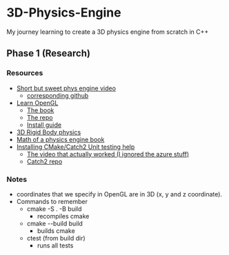 # 3D-Physics-Engine
My journey learning to create a 3D physics engine from scratch in C++

## Phase 1 (Research)
### Resources
- [Short but sweet phys engine video](https://www.youtube.com/watch?v=lS_qeBy3aQI)
  - [corresponding github](https://github.com/johnBuffer/VerletSFML/)
- [Learn OpenGL](https://learnopengl.com/)
  - [The book](https://learnopengl.com/book/book_pdf.pdf)
  - [The repo](https://github.com/JoeyDeVries/learnopengl)
  - [Install guide](https://www.youtube.com/watch?v=Y4F0tI7WlDs)
- [3D Rigid Body physics](https://www.youtube.com/watch?v=4r_EvmPKOvY)
- [Math of a physics engine book](https://www.r-5.org/files/books/computers/algo-list/realtime-3d/Ian_Millington-Game_Physics_Engine_Development-EN.pdf)
- [Installing CMake/Catch2 Unit testing help](https://www.youtube.com/watch?v=eBByZNtnpFM)
  - [The video that actually worked (I ignored the azure stuff)](https://www.youtube.com/watch?v=6Uq0h_wX8_o)
  - [Catch2 repo](https://github.com/catchorg/Catch2/tree/devel)
  

### Notes
- coordinates that we specify in OpenGL are in 3D (x, y and z coordinate).
- Commands to remember
  - cmake -S . -B build
    - recompiles cmake
  - cmake --build build
    - builds cmake
  - ctest (from build dir)
    - runs all tests
